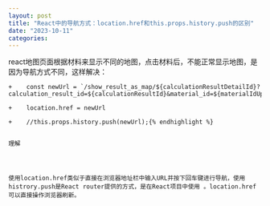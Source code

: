 ```yaml
---
layout: post
title: "React中的导航方式：location.href和this.props.history.push的区别"
date: "2023-10-11"
categories: 
---
```

<p>react地图页面根据材料来显示不同的地图，点击材料后，不能正常显示地图，是因为导航方式不同，这样解决：</p>

<pre>
<code>+&nbsp;&nbsp;&nbsp; const newUrl = `/show_result_as_map/${calculationResultDetailId}?calculation_result_id=${calculationResultId}&amp;material_id=${materialIdUpdate}&amp;token=${getToken()}`

+&nbsp;&nbsp;&nbsp; location.href = newUrl

+&nbsp;&nbsp;&nbsp; //this.props.history.push(newUrl);{% endhighlight %}

<p>理解</p>

<p>使用location.href类似于直接在浏览器地址栏中输入URL并按下回车键进行导航，使用histrory.push是React router提供的方式，是在React项目中使用 。location.href可以直接操作浏览器刷新。</p>


